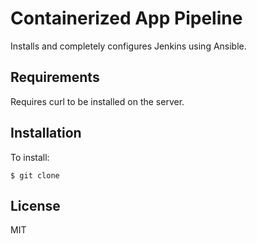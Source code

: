 Containerized App Pipeline
========================

Installs and completely configures Jenkins using Ansible.


Requirements
------------

Requires curl to be installed on the server.


Installation
------------

To install:

```
$ git clone
```


License
-------

MIT
